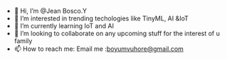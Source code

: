 - 👋 Hi, I’m @Jean Bosco.Y
- 👀 I’m interested in trending techologies like TinyML, AI &IoT
- 🌱 I’m currently learning IoT and AI
- 💞️ I’m looking to collaborate on any upcoming stuff for the interest of u family
- 📫 How to reach me: Email me :boyumvuhore@gmail.com

<!---
YUMVUHORE/YUMVUHORE is a ✨ special ✨ repository because its `README.md` (this file) appears on your GitHub profile.
You can click the Preview link to take a look at your changes.
--->
